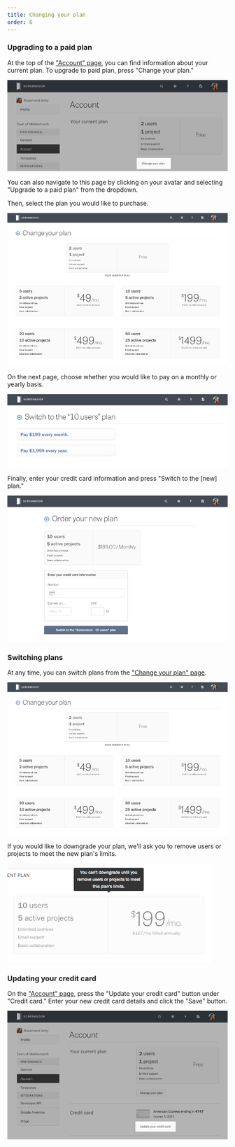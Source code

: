 ```yaml
---
title: Changing your plan
order: 6
---
```


### Upgrading to a paid plan

At the top of the ["Account" page](https://screendoor.dobt.co/account/), you can find information about your current plan. To upgrade to paid plan, press "Change your plan."

![Changing your plan.](../images/billing_1.png)

You can also navigate to this page by clicking on your avatar and selecting "Upgrade to a paid plan" from the dropdown.

Then, select the plan you would like to purchase.

![Choosing a plan.](../images/billing_2.png)

On the next page, choose whether you would like to pay on a monthly or yearly basis.

![Choosing payment frequency](../images/billing_3.png)

Finally, enter your credit card information and press "Switch to the [new] plan."

![Entering your credit card information](../images/billing_4.png)

### Switching plans

At any time, you can switch plans from the ["Change your plan" page](https://screendoor.dobt.co/billing).

![Choosing a plan.](../images/billing_2.png)

If you would like to downgrade your plan, we'll ask you to remove users or projects to meet the new plan's limits.

![Alert to plan limits during downgrade.](../images/billing_5.png)

### Updating your credit card

On the ["Account" page](https://screendoor.dobt.co/account/), press the "Update your credit card" button under "Credit card." Enter your new credit card details and click the "Save" button.

![Updating your credit card.](../images/billing_6.png)
